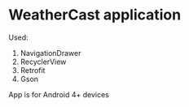 # WeatherCast application

Used:
1. NavigationDrawer
2. RecyclerView
3. Retrofit
4. Gson

App is for Android 4+ devices
